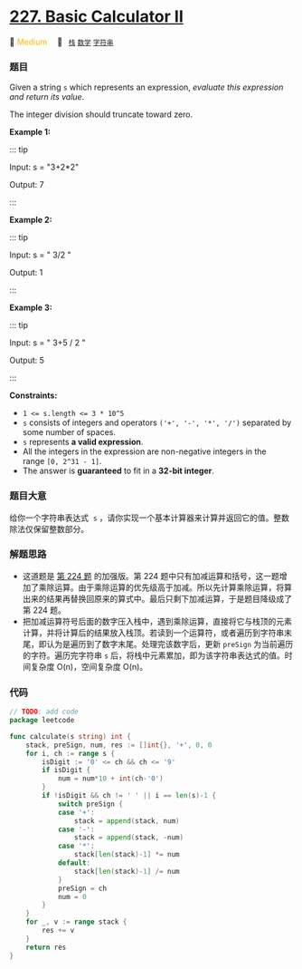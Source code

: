 # [227. Basic Calculator II](https://leetcode.com/problems/basic-calculator-ii/)

:tangerine: <font color=#ffb800>Medium</font>&emsp; 🔖&ensp; [`栈`](../solution/stack.md) [`数学`](../solution/mathematics.md) [`字符串`](../solution/string.md)

### 题目

Given a string `s` which represents an expression, *evaluate this expression and return its value*.

The integer division should truncate toward zero.

**Example 1:**

::: tip

Input: s = "3+2\*2"

Output: 7

:::

**Example 2:**

::: tip

Input: s = " 3/2 "

Output: 1

:::

**Example 3:**

::: tip

Input: s = " 3+5 / 2 "

Output: 5

:::

**Constraints:**

- `1 <= s.length <= 3 * 10^5`
- `s` consists of integers and operators `('+', '-', '*', '/')` separated by some number of spaces.
- `s` represents **a valid expression**.
- All the integers in the expression are non-negative integers in the range `[0, 2^31 - 1]`.
- The answer is **guaranteed** to fit in a **32-bit integer**.

### 题目大意

给你一个字符串表达式  `s` ，请你实现一个基本计算器来计算并返回它的值。整数除法仅保留整数部分。

### 解题思路

- 这道题是 [第 224 题](./0224.md) 的加强版。第 224 题中只有加减运算和括号，这一题增加了乘除运算。由于乘除运算的优先级高于加减。所以先计算乘除运算，将算出来的结果再替换回原来的算式中。最后只剩下加减运算，于是题目降级成了第 224 题。
- 把加减运算符号后面的数字压入栈中，遇到乘除运算，直接将它与栈顶的元素计算，并将计算后的结果放入栈顶。若读到一个运算符，或者遍历到字符串末尾，即认为是遍历到了数字末尾。处理完该数字后，更新 `preSign` 为当前遍历的字符。遍历完字符串 `s` 后，将栈中元素累加，即为该字符串表达式的值。时间复杂度 O(n)，空间复杂度 O(n)。

### 代码

```go
// TODO: add code
package leetcode

func calculate(s string) int {
	stack, preSign, num, res := []int{}, '+', 0, 0
	for i, ch := range s {
		isDigit := '0' <= ch && ch <= '9'
		if isDigit {
			num = num*10 + int(ch-'0')
		}
		if !isDigit && ch != ' ' || i == len(s)-1 {
			switch preSign {
			case '+':
				stack = append(stack, num)
			case '-':
				stack = append(stack, -num)
			case '*':
				stack[len(stack)-1] *= num
			default:
				stack[len(stack)-1] /= num
			}
			preSign = ch
			num = 0
		}
	}
	for _, v := range stack {
		res += v
	}
	return res
}
```

